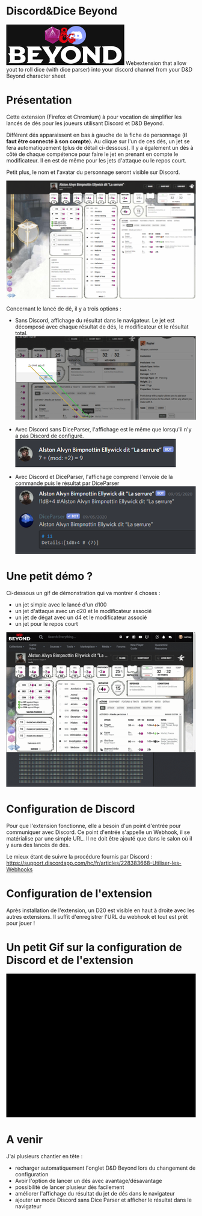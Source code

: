 # Discord&Dice Beyond
![](popup/header.png)
Webextension that allow yout to roll dice (with dice parser) into your discord channel from your D&amp;D Beyond character sheet


# Présentation
Cette extension (Firefox et Chromium) à pour vocation de simplifier les lancés de dés pour les joueurs utilisant Discord et D&D Beyond.

Différent dés apparaissent en bas à gauche de la fiche de personnage (**il faut être connecté à son compte**). Au clique sur l'un de ces dés, un jet se fera automatiquement (plus de détail ci-dessous).
Il y a également un dés à côté de chaque compétence pour faire le jet en prenant en compte le modificateur. Il en est de même pour les jets d'attaque ou le repos court.

Petit plus, le nom et l'avatar du personnage seront visible sur Discord.

![](Presentation.png)

Concernant le lancé de dé, il y a trois options :
- Sans Discord, affichage du résultat dans le navigateur. Le jet est décomposé avec chaque résultat de dés, le modificateur et le résultat total.
![](inBrowser.png)

- Avec Discord sans DiceParser, l'affichage est le même que lorsqu'il n'y a pas Discord de configuré.
![](inDiscordWithoutDiceParser.png)

- Avec Discord et DiceParser, l'affichage comprend l'envoie de la commande puis le résultat par DiceParser
![](inDiscordWithDiceParser.png)

# Une petit démo ?

Ci-dessous un gif de démonstration qui va montrer 4 choses :
- un jet simple avec le lancé d'un d100
- un jet d'attaque avec un d20 et le modificateur associé
- un jet de dégat avec un d4 et le modificateur associé
- un jet pour le repos court

![](demo-roll-a-dice.gif)

# Configuration de Discord
Pour que l'extension fonctionne, elle a besoin d'un point d'entrée pour communiquer avec Discord.
Ce point d'entrée s'appelle un Webhook, il se matérialise par une simple URL.
Il ne doit être ajouté que dans le salon où il y aura des lancés de dés.

Le mieux étant de suivre la procédure fournis par Discord : https://support.discordapp.com/hc/fr/articles/228383668-Utiliser-les-Webhooks

# Configuration de l'extension
Après installation de l'extension, un D20 est visible en haut à droite avec les autres extensions.
Il suffit d'enregistrer l'URL du webhook et tout est prêt pour jouer !

# Un petit Gif sur la configuration de Discord et de l'extension

![](tuto/tuto.gif)

# A venir
J'ai plusieurs chantier en tête :
- recharger automatiquement l'onglet D&D Beyond lors du changement de configuration
- Avoir l'option de lancer un dés avec avantage/désavantage
- possibilité de lancer plusieur dés facilement
- améliorer l'affichage du résultat du jet de dés dans le navigateur
- ajouter un mode Discord sans Dice Parser et afficher le résultat dans le navigateur
